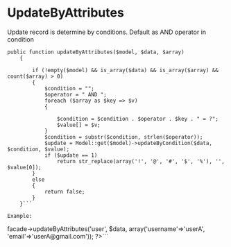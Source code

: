 # UpdateByAttributes

Update record is determine by conditions. Default as AND operator in condition

```
public function updateByAttributes($model, $data, $array)
    {

        if (!empty($model) && is_array($data) && is_array($array) && count($array) > 0)
        {
            $condition = "";
            $operator = " AND ";
            foreach ($array as $key => $v)
            {

                $condition = $condition . $operator . $key . " = ?";
                $value[] = $v;
            }
            $condition = substr($condition, strlen($operator));
            $update = Model::get($model)->updateByCondition($data, $condition, $value);
            if ($update == 1)
                return str_replace(array('!', '@', '#', '$', '%'), '', $value[0]);
        }
        else
        {
            return false;
        }
    }```

Example:

 ```
  <?php
    $data = array();
    $this->facade->updateByAttributes('user', $data, array('username'=>'userA', 'email'=>'userA@gmail.com'));
    ?>```

